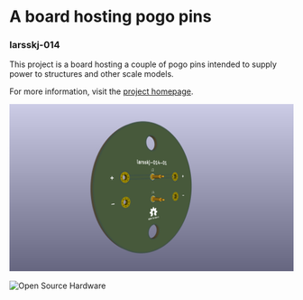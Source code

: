 A board hosting pogo pins
=========================

### larsskj-014

This project is a board hosting a couple of pogo pins intended to supply power to structures and other scale models.

For more information, visit the [project homepage](https://larsskj.org/projects/larsskj-014).

![3D image](larsskj-014.3d.png)

![Open Source Hardware](https://i2.wp.com/www.oshwa.org/wp-content/uploads/2014/03/oshw-logo-100-px.png)
